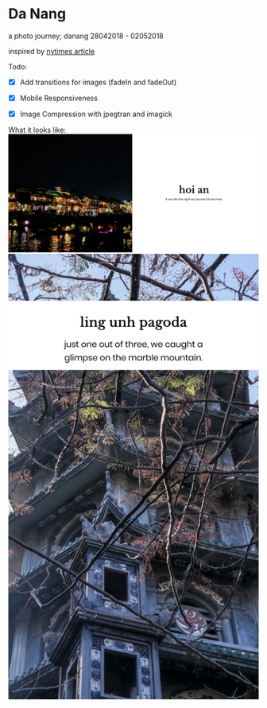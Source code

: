 # Da Nang

a photo journey; danang 28042018 - 02052018 


inspired by [nytimes article](https://www.nytimes.com/interactive/2018/04/30/us/detroit-come-back-budget.html)

Todo:
- [x] Add transitions for images (fadeIn and fadeOut)
- [x] Mobile Responsiveness
- [x] Image Compression with jpegtran and imagick 


What it looks like:
![Screenshot of Web version](ss1.jpg)
![Screenshot of Mobile version](ss2.jpg)
